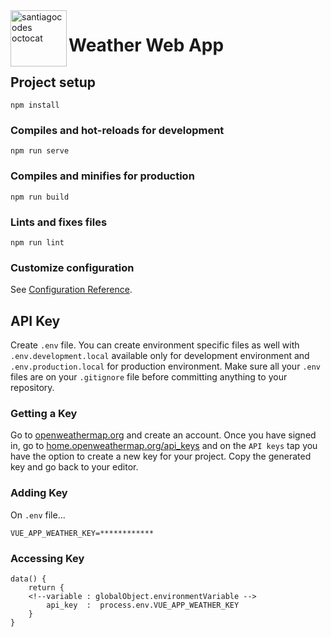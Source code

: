 <img height="90px" align="left" src="https://santiagocodes.github.io/santiagocodes/images/octocat-santiagocodes.png" alt="santiagocodes octocat" />  

# Weather Web App

## Project setup

```
npm install
```

### Compiles and hot-reloads for development

```
npm run serve
```

### Compiles and minifies for production

```
npm run build
```

### Lints and fixes files

```
npm run lint
```

### Customize configuration

See [Configuration Reference](https://cli.vuejs.org/config/).

## API Key

Create `.env` file. You can create environment specific files as well with `.env.development.local` available only for development environment and `.env.production.local` for production environment. Make sure all your `.env` files are on your `.gitignore` file before committing anything to your repository.

### Getting a Key

Go to [openweathermap.org](https://openweathermap.org/) and create an account. Once you have signed in, go to [home.openweathermap.org/api_keys](https://home.openweathermap.org/api_keys) and on the `API keys` tap you have the option to create a new key for your project. Copy the generated key and go back to your editor.

### Adding Key

On `.env` file...

```
VUE_APP_WEATHER_KEY=************
```

### Accessing Key

```
data() {
    return {
    <!--variable : globalObject.environmentVariable -->
        api_key  :  process.env.VUE_APP_WEATHER_KEY
    }
}
```
